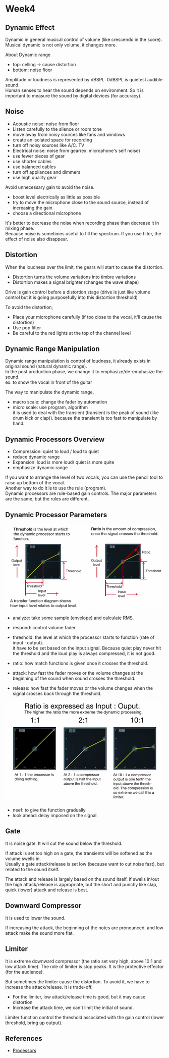 # Week4

## Dynamic Effect
Dynamic in general musical control of volume (like crescendo in the score).  
Musical dynamic is not only volume, it changes more.  

About Dynamic range

* top: celling -> cause distortion
* bottom: noise floor

Amplitude or loudness is represented by dBSPL. 0dBSPL is quietest audible sound.  
Human senses to hear the sound depends on environment. So it is important to measure the sound by digital devices (for accuracy).	

## Noise

* Acoustic noise: noise from floor
 * Listen carefully to the silence or room tone
 * move away from noisy sources like fans and windows
 * create an isolated space for recording
 * turn off noisy sources like A/C. TV
* Electrical noise: noise from gear(ex. microphone's self noise)
 * use fewer pieces of gear
 * use shorter cables
 * use balanced cables
 * turn off appliances and dimmers
 * use high quality gear

Avoid unnecessary gain to avoid the noise.

* boost level electrically as little as possible
* try to move the microphone close to the sound source, instead of increasing the gain
* choose a directional microphone

It's better to decrease the noise when recording phase than decrease it in mixing phase.  
Because noise is sometimes useful to fill the spectrum. If you use filter, the effect of noise also disappear.

## Distortion
When the loudness over the limit, the gears will start to cause the distortion.

* Distortion turns the volume variations into timbre variations
* Distortion makes a signal brighter (changes the wave shape)

Drive is gain control before a distortion stage (drive is just like volume control but it is going purposefully into this distortion threshold)

To avoid the distortion,

* Place your microphone carefully (if too close to the vocal, it'll cause the distortion)
* Use pop filter
* Be careful to the red lights at the top of the channel level

## Dynamic Range Manipulation

Dynamic range manipulation is control of loudness, it already exists in original sound (natural dynamic range).  
In the post production phase, we change it to emphasize/de-emphasize the sound.  
ex. to show the vocal in front of the guitar

The way to manipulate the dynamic range,

* macro scale: change the fader by automation
* micro scale: use program, algorithm  
it is used to deal with the transient (transient is the peak of sound (like drum kick or clap)). because the transient is too fast to manipulate by hand.


## Dynamic Processors Overview

* Compression: quiet to loud / loud to quiet
 * reduce dynamic range
* Expansion: loud is more loud/ quiet is more quite
 * emphasize dynamic range 

If you want to arrange the level of two vocals, you can use the pencil tool to raise up bottom of the vocal.  
Another way to do it is to use the rule (program).  
Dynamic processors are rule-based gain controls. The major parameters are the same, but the rules are different.

## Dynamic Processor Parameters

![dynamic processors parameters](./week4/dynamic_processors_parameters.PNG)

* analyze: take some sample (envelope) and calculate RMS.
* respond: control volume fader

* threshold: the level at which the processor starts to function (rate of input : output).  
it have to be set based on the input signal. Because quiet play never hit the threshold and the loud play is always compressed, it is not good.  

* ratio: how match functions is given once it crosses the threshold.
* attack: how fast the fader moves or the volume changes at the beginning of the sound when sound crosses the threshold. 
* release: how fast the fader moves or the volume changes when the signal crosses back through the threshold.

![ratio](./week4/ratio.PNG)

* neef: to give the function gradually
* look ahead: delay imposed on the signal

## Gate
It is noise gate. It will cut the sound below the threshold.

If attack is set too high on a gate, the transients will be softened as the volume swells in.  
Usually a gate attack/release is set low (because want to cut noise fast), but related to the sound itself.  

The attack and release is largely based on the sound itself. 
if swells in/out the high attack/release is appropriate, but the short and punchy like clap, quick (lower) attack and release is best.

## Downward Compressor
It is used to lower the sound.

If increasing the attack, the beginning of the notes are pronounced. and low attack make the sound more flat.

## Limiter
It is extreme downward compressor (the ratio set very high, above 10:1 and low attack time).
The role of limiter is stop peaks. It is the protective effector (for the audience).

But sometimes the limiter cause the distortion. To avoid it, we have to increase the attack/release. It is trade-off.

* For the limiter, low attack/release time is good, but it may cause distortion
* Increase the attack time, we can't limit the initial of sound.

Limiter function control the threshold associated with the gain control (lower threshold, bring up output).

## References

* [Processors](http://www.astralsound.com/processors.htm)
